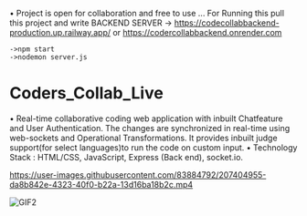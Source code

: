 • Project is open for collaboration and free to use ... For Running this pull this project and write
BACKEND SERVER -> https://codecollabbackend-production.up.railway.app/          or  https://codercollabbackend.onrender.com
```->npm i 
->npm start 
->nodemon server.js
```
# Coders_Collab_Live
• Real-time collaborative coding web application with inbuilt Chatfeature and User Authentication. The changes are synchronized in real-time using web-sockets and Operational Transformations. It provides inbuilt judge support(for select languages)to run the code on custom input. • Technology Stack : HTML/CSS, JavaScript, Express (Back end), socket.io.



https://user-images.githubusercontent.com/83884792/207404955-da8b842e-4323-40f0-b22a-13d16ba18b2c.mp4


![GIF2](https://user-images.githubusercontent.com/83884792/207398537-f0eac4a0-7818-431f-857d-df912985cdf9.gif)



